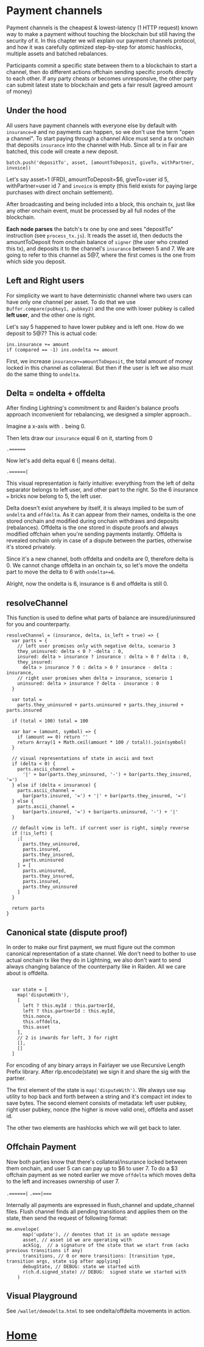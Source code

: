 # Payment channels

Payment channels is the cheapest & lowest-latency (1 HTTP request) known way to make a payment without touching the blockchain but still having the security of it. In this chapter we will explain our payment channels protocol, and how it was carefully optimized step-by-step for atomic hashlocks, multiple assets and batched rebalances.

Participants commit a specific state between them to a blockchain to start a channel, then do different actions offchain sending specific proofs directly to each other. If any party cheats or becomes unresponsive, the other party can submit latest state to blockchain and gets a fair result (agreed amount of money)

## Under the hood

All users have payment channels with everyone else by default with `insurance=0` and no payments can happen, so we don't use the term "open a channel". To start paying through a channel Alice must send a tx onchain that deposits `insurance` into the channel with Hub. Since all tx in Fair are batched, this code will create a new deposit.

`batch.push('depositTo', asset, [amountToDeposit, giveTo, withPartner, invoice])`

Let's say asset=1 (FRD), amountToDeposit=$6, giveTo=user id 5, withPartner=user id 7 and `invoice` is empty (this field exists for paying large purchases with direct onchain settlement).

After broadcasting and being included into a block, this onchain tx, just like any other onchain event, must be processed by all full nodes of the blockchain.

**Each node parses** the batch's tx one by one and sees "depositTo" instruction (see `process_tx.js`). It reads the asset id, then deducts the amountToDeposit from onchain balance of `signer` (the user who created this tx), and deposits it to the channel's `insurance` between 5 and 7. We are going to refer to this channel as 5@7, where the first comes is the one from which side you deposit. 

## Left and Right users

For simplicity we want to have deterministic channel where two users can have only one channel per asset. To do that we use `Buffer.compare(pubkey1, pubkey2)` and the one with lower pubkey is called **left user**, and the other one is right.

Let's say 5 happened to have lower pubkey and is left one. How do we deposit to 5@7? This is actual code:

```
ins.insurance += amount
if (compared == -1) ins.ondelta += amount
```

First, we increase `insurance+=amountToDeposit`, the total amount of money locked in this channel as collateral. But then if the user is left we also must do the same thing to `ondelta`.

## Delta = ondelta + offdelta

After finding Lightning's commitment tx and Raiden's balance proofs approach inconvenient for rebalancing, we designed  a simpler approach..

Imagine a x-axis with `.` being 0. 

Then lets draw our `insurance` equal 6 on it, starting from 0 

`.======`

Now let's add delta equal 6 (| means delta). 
 
`.======|`

This visual representation is fairly intuitive: everything from the left of delta separator belongs to left user, and other part to the right. So the 6 insurance `=` bricks now belong to 5, the left user.

Delta doesn't exist anywhere by itself, it is always implied to be sum of `ondelta` and `offdelta`. As it can appear from their names, ondelta is the one stored onchain and modified during onchain withdraws and deposits (rebalances). Offdelta is the one stored in dispute proofs and always modified offchain when you're sending payments instantly. Offdelta is revealed onchain only in case of a dispute between the parties, otherwise it's stored privately.

Since it's a new channel, both offdelta and ondelta are 0, therefore delta is 0. We cannot change offdelta in an onchain tx, so let's move the ondelta part to move the delta to 6 with `ondelta+=6`.

Alright, now the ondelta is 6, insurance is 6 and offdelta is still 0.

## resolveChannel

This function is used to define what parts of balance are insured/uninsured for you and counterparty.

```
resolveChannel = (insurance, delta, is_left = true) => {
  var parts = {
    // left user promises only with negative delta, scenario 3
    they_uninsured: delta < 0 ? -delta : 0,
    insured: delta > insurance ? insurance : delta > 0 ? delta : 0,
    they_insured:
      delta > insurance ? 0 : delta > 0 ? insurance - delta : insurance,
    // right user promises when delta > insurance, scenario 1
    uninsured: delta > insurance ? delta - insurance : 0
  }

  var total =
    parts.they_uninsured + parts.uninsured + parts.they_insured + parts.insured

  if (total < 100) total = 100

  var bar = (amount, symbol) => {
    if (amount == 0) return ''
    return Array(1 + Math.ceil(amount * 100 / total)).join(symbol)
  }

  // visual representations of state in ascii and text
  if (delta < 0) {
    parts.ascii_channel =
      '|' + bar(parts.they_uninsured, '-') + bar(parts.they_insured, '=')
  } else if (delta < insurance) {
    parts.ascii_channel =
      bar(parts.insured, '=') + '|' + bar(parts.they_insured, '=')
  } else {
    parts.ascii_channel =
      bar(parts.insured, '=') + bar(parts.uninsured, '-') + '|'
  }

  // default view is left. if current user is right, simply reverse
  if (!is_left) {
    ;[
      parts.they_uninsured,
      parts.insured,
      parts.they_insured,
      parts.uninsured
    ] = [
      parts.uninsured,
      parts.they_insured,
      parts.insured,
      parts.they_uninsured
    ]
  }

  return parts
}
```


## Canonical state (dispute proof)

In order to make our first payment, we must figure out the common canonical representation of a state channel. We don't need to bother to use actual onchain tx like they do in Lightning, we also don't want to send always changing balance of the counterparty like in Raiden. All we care about is offdelta.

```

  var state = [
    map('disputeWith'),
    [
      left ? this.myId : this.partnerId,
      left ? this.partnerId : this.myId,
      this.nonce,
      this.offdelta,
      this.asset
    ],
    // 2 is inwards for left, 3 for right
    [],
    []
  ]
```

For encoding of any binary arrays in Fairlayer we use Recursive Length Prefix library. After rlp.encode(state) we sign it and share the sig with the partner.

The first element of the state is `map('disputeWith')`. We always use `map` utility to hop back and forth between a string and it's compact int index to save bytes. The second element consists of metadata: left user pubkey, right user pubkey, nonce (the higher is move valid one), offdelta and asset id.

The other two elements are hashlocks which we will get back to later.

## Offchain Payment

Now both parties know that there's collateral/insurance locked between them onchain, and user 5 can can pay up to $6 to user 7. To do a $3 offchain payment as we noted earlier we move `offdelta` which moves delta to the left and increases ownership of user 7.

`.======|`
`.===|===`

Internally all payments are expressed in flush_channel and update_channel files. Flush channel finds all pending transitions and applies them on the state, then send the request of following format:

```
me.envelope(
      map('update'), // denotes that it is an update message
      asset, // asset id we are operating with
      ackSig,  // a signature of the state that we start from (acks previous transitions if any)
      transitions, // 0 or more transitions: [transition type, transition args, state sig after applying]
      debugState, // DEBUG: state we started with
      r(ch.d.signed_state) // DEBUG:  signed state we started with
    )
```

## Visual Playground

See `/wallet/demodelta.html` to see ondelta/offdelta movements in action.


# [Home](/wiki/README.md)



